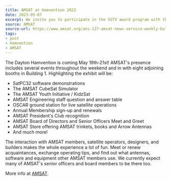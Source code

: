 ```yaml
---
title: AMSAT at Hamvention 2023
date: 2023-05-07
excerpt: We invite you to participate in the SSTV award program with the ORBICRAFT-ZORKIY satellite.
source: AMSAT
source-url: https://www.amsat.org/ans-127-amsat-news-service-weekly-bulletins-for-may-7/
tags:
- post
- Hamvention
- AMSAT
---
```

The Dayton Hamvention is coming May 19th-21st! AMSAT's presence includes several events throughout the weekend and in with eight adjoining booths in Building 1. Highlighting the exhibit will be:

- SatPC32 software demonstrations
- The AMSAT CubeSat Simulator
- The AMSAT Youth Initiative / KidzSat
- AMSAT Engineering staff question and answer table
- OSCAR ground station for live satellite operations
- Annual Membership sign-up and renewals
- AMSAT President's Club recognition
- AMSAT Board of Directors and Senior Officers Meet and Greet
- AMSAT Store offering AMSAT trinkets, books and Arrow Antennas
- And much more!

The interaction with AMSAT members, satellite operators, designers, and builders makes the whole experience a lot of fun. Meet or renew acquaintances, exchange operating tips, and find out what antennas, software and equipment other AMSAT members use. We currently expect many of AMSAT's senior officers and board members to be there too.

More info at [AMSAT](https://www.amsat.org/ans-127-amsat-news-service-weekly-bulletins-for-may-7/).